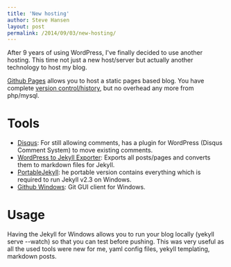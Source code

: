 ```yaml
---
title: 'New hosting'
author: Steve Hansen
layout: post
permalink: /2014/09/03/new-hosting/
---
```

After 9 years of using WordPress, I've finally decided to use another hosting. This time not just a new host/server but actually another technology to host my blog.

<a href="http://pages.github.com/" target="_blank">Github Pages</a> allows you to host a static pages based blog. You have complete <a href="https://github.com/stevehansen/stevehansen.github.io">version control/history</a>, but no overhead any more from php/mysql.

# Tools
* <a href="http://disqus.com/admin/create/" target="_blank">Disqus</a>: For still allowing comments, has a plugin for WordPress (Disqus Comment System) to move existing comments.
* <a href="https://github.com/benbalter/wordpress-to-jekyll-exporter" target="_blank">WordPress to Jekyll Exporter</a>: Exports all posts/pages and converts them to markdown files for Jekyll.
* <a href="https://github.com/madhur/PortableJekyll" target="_blank">PortableJekyll</a>: he portable version contains everything which is required to run Jekyll v2.3 on Windows.
* <a href="https://windows.github.com/" target="_blank">Github Windows</a>: Git GUI client for Windows.

# Usage
Having the Jekyll for Windows allows you to run your blog locally (yekyll serve --watch) so that you can test before pushing. This was very useful as all the used tools were new for me, yaml config files, yekyll templating, markdown posts.